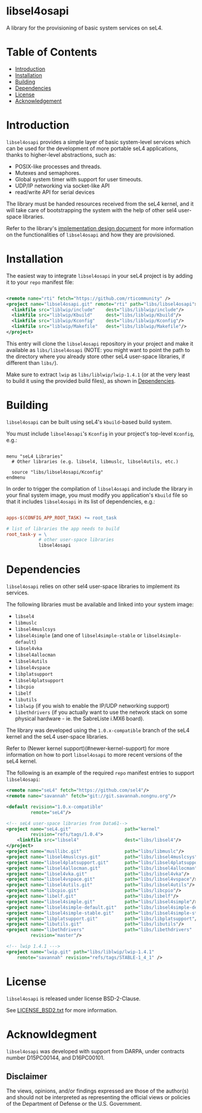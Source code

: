 # libsel4osapi

A library for the provisioning of basic system services on seL4.

# Table of Contents

* [Introduction](#introduction)
* [Installation](#installation)
* [Building](#building)
* [Dependencies](#dependencies)
* [License](#license)
* [Acknowledgement](#acknowledgment)

# Introduction

`libsel4osapi` provides a simple layer of basic system-level services
which can be used for the development of more portable seL4 applications,
thanks to higher-level abstractions, such as:
  - POSIX-like processes and threads.
  - Mutexes and semaphores.
  - Global system timer with support for user timeouts.
  - UDP/IP networking via socket-like API
  - read/write API for serial devices

The library must be handed resources received from the seL4 kernel,
and it will take care of bootstrapping the system with the help of other
sel4 user-space libraries.

Refer to the library's [implementation design document](docs/design.md) for
more information on the functionalities of `libsel4osapi` and how they are
provisioned.

# Installation

The easiest way to integrate `libsel4osapi` in your seL4 project is by
adding it to your `repo` manifest file:

```xml

<remote name="rti" fetch="https://github.com/rticommunity" />
<project name="libsel4osapi.git" remote="rti" path="libs/libsel4osapi">
  <linkfile src="liblwip/include"    dest="libs/liblwip/include"/>
  <linkfile src="liblwip/Kbuild"     dest="libs/liblwip/Kbuild"/>
  <linkfile src="liblwip/Kconfig"    dest="libs/liblwip/Kconfig"/>
  <linkfile src="liblwip/Makefile"   dest="libs/liblwip/Makefile"/>
</project>

```

This entry will clone the `libsel4osapi` repository in your project and make
it available as `libs/libsel4osapi` (NOTE: you might want to point the path to
the directory where you already store other seL4 user-space libraries, if
different than `libs/`).

Make sure to extract `lwip` as `libs/liblwip/lwip-1.4.1` (or at the very least
to build it using the provided build files), as shown in [Dependencies](#dependencies).

# Building

`libsel4osapi` can be built using seL4's `kbuild`-based build system.

You must include `libsel4osapi`'s `Kconfig` in your project's top-level
`Kconfig`, e.g.:

```

menu "seL4 Libraries"
  # Other libraries (e.g. libsel4, libmuslc, libsel4utils, etc.)

  source "libs/libsel4osapi/Kconfig"
endmenu

```

In order to trigger the compilation of `libsel4osapi` and include the library
in your final system image, you must modify you application's `Kbuild` file
so that it includes `libsel4osapi` in its list of dependencies, e.g.:

```makefile

apps-$(CONFIG_APP_ROOT_TASK) += root_task

# list of libraries the app needs to build
root_task-y = \
            # other user-space libraries
            libsel4osapi

```

# Dependencies

`libsel4osapi` relies on other sel4 user-space libraries to implement its
services.

The following libraries must be available and linked into your system image:
  - `libsel4`
  - `libmuslc`
  - `libsel4muslcsys`
  - `libsel4simple` (and one of `libsel4simple-stable` or `libsel4simple-default`)
  - `libsel4vka`
  - `libsel4allocman`
  - `libsel4utils`
  - `libsel4vspace`
  - `libplatsupport`
  - `libsel4platsupport`
  - `libcpio`
  - `libelf`
  - `libutils`
  - `liblwip` (if you wish to enable the IP/UDP networking support)
  - `libethdrivers` (if you actually want to use the network stack on some physical
    hardware - ie. the SabreListe i.MX6 board).

The library was developed using the `1.0.x-compatible` branch of the seL4 kernel
and the seL4 user-space libraries.

Refer to (Newer kernel support)(#newer-kernel-support) for more information on
how to port `libsel4osapi` to more recent versions of the seL4 kernel.

The following is an example of the required `repo` manifest entries to support
`libsel4osapi`:

```xml
<remote name="seL4" fetch="https://github.com/sel4"/>
<remote name="savannah" fetch="git://git.savannah.nongnu.org"/>

<default revision="1.0.x-compatible"
         remote="seL4"/>

<!-- seL4 user-space libraries from Data61-->
<project name="seL4.git"                    path="kernel"
         revision="refs/tags/1.0.4">
    <linkfile src="libsel4"                 dest="libs/libsel4"/>
</project>
<project name="musllibc.git"                path="libs/libmuslc"/>
<project name="libsel4muslcsys.git"         path="libs/libsel4muslcsys"/>
<project name="libsel4platsupport.git"      path="libs/libsel4platsupport"/>
<project name="libsel4allocman.git"         path="libs/libsel4allocman"/>
<project name="libsel4vka.git"              path="libs/libsel4vka"/>
<project name="libsel4vspace.git"           path="libs/libsel4vspace"/>
<project name="libsel4utils.git"            path="libs/libsel4utils"/>
<project name="libcpio.git"                 path="libs/libcpio"/>
<project name="libelf.git"                  path="libs/libelf"/>
<project name="libsel4simple.git"           path="libs/libsel4simple"/>
<project name="libsel4simple-default.git"   path="libs/libsel4simple-default"/>
<project name="libsel4simple-stable.git"    path="libs/libsel4simple-stable"/>
<project name="libplatsupport.git"          path="libs/libplatsupport"/>
<project name="libutils.git"                path="libs/libutils"/>
<project name="libethdrivers"               path="libs/libethdrivers"
         revision="master"/>

<!-- lwip 1.4.1 --->
<project name="lwip.git" path="libs/liblwip/lwip-1.4.1"
    remote="savannah" revision="refs/tags/STABLE-1_4_1" />

```

# License

`libsel4osapi` is released under license BSD-2-Clause.

See [LICENSE_BSD2.txt](LICENSE_BSD2.txt) for more information.

# Acknowldegment

`libsel4osapi` was developed with support from DARPA, under contracts 
number D15PC00144, and D16PC00101.

## Disclaimer

The views, opinions, and/or findings expressed are those of the author(s) and 
should not be interpreted as representing the official views or policies of the 
Department of Defense or the U.S. Government.

